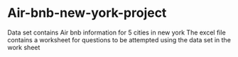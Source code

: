 # Air-bnb-new-york-project
Data set contains Air bnb information for 5 cities in  new york
The excel  file contains a worksheet for questions to be attempted using the data set in the work sheet
